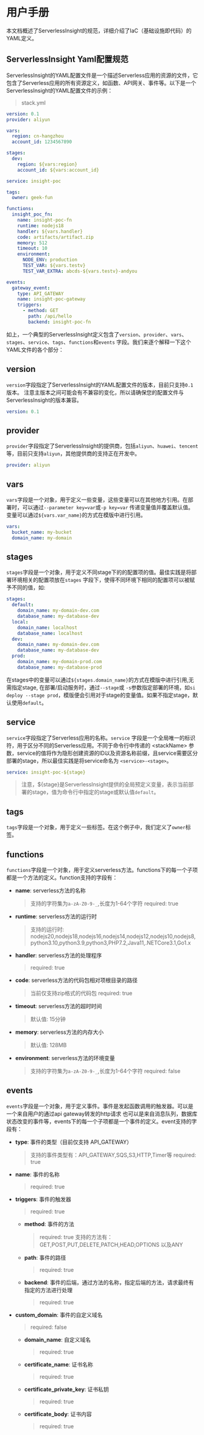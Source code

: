 # 用户手册

本文档概述了ServerlessInsight的规范，详细介绍了IaC（基础设施即代码）的YAML定义。

## ServerlessInsight Yaml配置规范

ServerlessInsight的YAML配置文件是一个描述Serverless应用的资源的文件，它包含了Serverless应用的所有资源定义，如函数、API网关、事件等。以下是一个ServerlessInsight的YAML配置文件的示例：

> stack.yml

```yaml
version: 0.1
provider: aliyun

vars:
  region: cn-hangzhou
  account_id: 1234567890

stages:
  dev:
    region: ${vars:region}
    account_id: ${vars:account_id}

service: insight-poc

tags:
  owner: geek-fun

functions:
  insight_poc_fn:
    name: insight-poc-fn
    runtime: nodejs18
    handler: ${vars.handler}
    code: artifacts/artifact.zip
    memory: 512
    timeout: 10
    environment:
      NODE_ENV: production
      TEST_VAR: ${vars.testv}
      TEST_VAR_EXTRA: abcds-${vars.testv}-andyou

events:
  gateway_event:
    type: API_GATEWAY
    name: insight-poc-gateway
    triggers:
      - method: GET
        path: /api/hello
        backend: insight-poc-fn

```

如上，一个典型的ServerlessInsight定义包含了`version`、`provider`、`vars`、`stages`、`service`、`tags`、`functions`和`events`
字段。我们来逐个解释一下这个YAML文件的各个部分：

## version

`version`字段指定了ServerlessInsight的YAML配置文件的版本，目前只支持`0.1`版本。
注意主版本之间可能会有不兼容的变化，所以请确保您的配置文件与ServerlessInsight的版本兼容。

```yaml
version: 0.1
```

## provider

`provider`字段指定了ServerlessInsight的提供商，包括`aliyun`、`huawei`、`tencent`等，目前只支持`aliyun`，其他提供商的支持正在开发中。

```yaml
provider: aliyun
```

## vars

`vars`字段是一个对象，用于定义一些变量，这些变量可以在其他地方引用。在部署时，可以通过`--parameter key=var`或`-p key=var`
传递变量值并覆盖默认值。
变量可以通过`${vars.var_name}`的方式在模版中进行引用。

```yaml
vars:
  bucket_name: my-bucket
  domain_name: my-domain
```

## stages

`stages`字段是一个对象，用于定义不同stage下的的配置项的值。最佳实践是将部署环境相关的配置项放在`stages`
字段下，使得不同环境下相同的配置项可以被赋予不同的值，如:

```yaml
stages:
  default:
    domain_name: my-domain-dev.com
    database_name: my-database-dev
  local:
    domain_name: localhost
    database_name: localhost
  dev:
    domain_name: my-domain-dev.com
    database_name: my-database-dev
  prod:
    domain_name: my-domain-prod.com
    database_name: my-database-prod
```

在stages中的变量可以通过`${stages.domain_name}`的方式在模版中进行引用,无需指定stage, 在部署/启动服务时，通过`--stage`或
`-s`参数指定部署的环境，如`si deploy --stage prod`，模版便会引用对于stage的变量值。如果不指定stage，默认使用`default`。

## service

`service`字段指定了Serverless应用的名称。`service`
字段是一个全局唯一的标识符，用于区分不同的Serverless应用。不同于命令行中传递的 \<stackName\>
参数，service的值将作为隐形创建资源的ID以及资源名称前缀，且service需要区分部署的stage，所以最佳实践是将service命名为
`<service>-<stage>`。

```yaml
service: insight-poc-${stage}
```

> 注意，${stage}是ServerlessInsight提供的全局预定义变量，表示当前部署的stage，值为命令行中指定的stage或默认值`default`。

## tags

`tags`字段是一个对象，用于定义一些标签。在这个例子中，我们定义了`owner`标签。

## functions

`functions`字段是一个对象，用于定义serverless方法。functions下的每一个子项都是一个方法的定义。function支持的字段有：

- **name**: serverless方法的名称
  > 支持的字符集为`a-zA-Z0-9-_`,长度为1-64个字符
  > required: true
- **runtime**: serverless方法的运行时
  > 支持的运行时:
  nodejs20,nodejs18,nodejs16,nodejs14,nodejs12,nodejs10,nodejs8,python3.10,python3.9,python3,PHP7.2,Java11,.NETCore3.1,Go1.x
- **handler**: serverless方法的处理程序
  > required: true
- **code**: serverless方法的代码包相对项根目录的路径
  > 当前仅支持zip格式的代码包
  > required: true
- **timeout**: serverless方法的超时时间
  > 默认值: 15分钟
- **memory**: serverless方法的内存大小
  > 默认值: 128MB
- **environment**: serverless方法的环境变量
  > 支持的字符集为`a-zA-Z0-9-_`,长度为1-64个字符
  > required: false

## events

`events`字段是一个对象，用于定义事件。事件是发起函数调用的触发器。可以是一个来自用户的通过api gateway转发的http请求
也可以是来自消息队列，数据库状态改变的事件等，events下的每一个子项都是一个事件的定义。event支持的字段有：

- **type**: 事件的类型（目前仅支持 API_GATEWAY）
  > 支持的事件类型有：API_GATEWAY,SQS,S3,HTTP,Timer等
  > required: true
- **name**: 事件的名称
  > required: true
- **triggers**: 事件的触发器
  > required: true
    - **method**: 事件的方法
      > required: true
      >   支持的方法有：GET,POST,PUT,DELETE,PATCH,HEAD,OPTIONS 以及ANY
    - **path**: 事件的路径
      > required: true
    - **backend**: 事件的后端，通过方法的名称，指定后端的方法，请求最终有指定的方法进行处理
      > required: true
- **custom_domain**: 事件的自定义域名
  > required: false
    - **domain_name**: 自定义域名
      > required: true
    - **certificate_name**: 证书名称
      > required: true
    - **certificate_private_key**: 证书私钥
      > required: true
    - **certificate_body**: 证书内容
      > required: true
      
